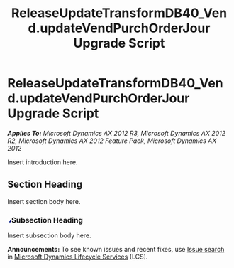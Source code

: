 ﻿---
title: ReleaseUpdateTransformDB40_Vend.updateVendPurchOrderJour Upgrade Script
TOCTitle: ReleaseUpdateTransformDB40_Vend.updateVendPurchOrderJour Upgrade Script
ms:assetid: 7f4acb29-0c26-5147-5544-aceb1046b48f
ms:mtpsurl: https://msdn.microsoft.com/en-us/library/JJ685869(v=AX.60)
ms:contentKeyID: 49709323
ms.date: 05/18/2015
mtps_version: v=AX.60
---

# ReleaseUpdateTransformDB40\_Vend.updateVendPurchOrderJour Upgrade Script 


_**Applies To:** Microsoft Dynamics AX 2012 R3, Microsoft Dynamics AX 2012 R2, Microsoft Dynamics AX 2012 Feature Pack, Microsoft Dynamics AX 2012_

Insert introduction here.

## Section Heading

Insert section body here.

### ![JJ685869.collapse\_all(en-us,AX.60).gif](images/Gg863931.collapse_all(en-us,AX.60).gif "JJ685869.collapse_all(en-us,AX.60).gif")Subsection Heading

Insert subsection body here.

  
**Announcements:** To see known issues and recent fixes, use [Issue search](http://go.microsoft.com/fwlink/?linkid=389258) in [Microsoft Dynamics Lifecycle Services](http://go.microsoft.com/fwlink/?linkid=306505) (LCS).

